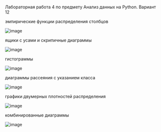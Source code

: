 Лабораторная работа 4 по предмету Анализ данных на Python. Вариант 12

эмпирические функции распределения столбцов

![image](https://github.com/user-attachments/assets/3f1f8d50-07d3-4ec1-b08d-83bc9a0de5d8)

ящики с усами и скрипичные диаграммы

![image](https://github.com/user-attachments/assets/ac96f71a-2333-4a34-814e-d80d3df06ef1)

гистограммы

![image](https://github.com/user-attachments/assets/1f4c0374-a004-4f99-bb5f-307825d3b510)

диаграммы рассеяния с указанием класса

![image](https://github.com/user-attachments/assets/b2e8afd2-a92f-41c1-a362-03a60358b995)

графики двумерных плотностей распределения

![image](https://github.com/user-attachments/assets/004c31ba-883f-47d7-8f06-1bce666a63e7)

комбинированные диаграммы

![image](https://github.com/user-attachments/assets/9d406a97-6978-499a-9eac-38aa54aceb2b)
